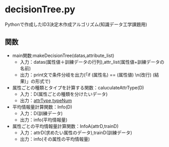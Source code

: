 # decisionTree.py
Pythonで作成したID3決定木作成アルゴリズム(知識データ工学課題用)

## 関数
* main関数:makeDecisionTree(datas,attribute_list)
   * 入力：datas(属性値＋訓練データの行列),attr_list(属性値+訓練データの名前)
   * 出力：print文で条件分岐を出力(「if (属性名) == (属性値) \n(改行) (結果)」の形式で)
* 属性ごとの種類とタイプを計算する関数：caluculateAttrType(D)
  * 入力：D(属性ごとの種類を分けたいデータ)
  * 出力：[attrType,typeNum](属性の種類とその個数)
* 平均情報量計算関数：Info(D)
  * 入力：D(訓練データ)
  * 出力：info(平均情報量)
* 属性ごとの平均情報量計算関数：InfoA(attrD,trainD)
  * 入力：attrD(求めたい属性のデータ),trainD(訓練データ)
  * 出力：info(その属性の平均情報量)
